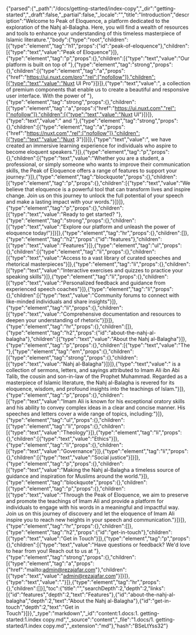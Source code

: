 {"parsed":{"_path":"/docs/getting-started/index-copy","_dir":"getting-started","_draft":false,"_partial":false,"_locale":"","title":"Introduction","description":"Welcome to Peak of Eloquence, a platform dedicated to the exploration of the Nahj al-Balagha. Here, you will find a wealth of resources and tools to enhance your understanding of this timeless masterpiece of Islamic literature.","body":{"type":"root","children":[{"type":"element","tag":"h1","props":{"id":"peak-of-eloquence"},"children":[{"type":"text","value":"Peak of Eloquence"}]},{"type":"element","tag":"p","props":{},"children":[{"type":"text","value":"Our platform is built on top of "},{"type":"element","tag":"strong","props":{},"children":[{"type":"element","tag":"a","props":{"href":"https://ui.nuxt.com/pro","rel":["nofollow"]},"children":[{"type":"text","value":"Nuxt UI Pro"}]}]},{"type":"text","value":", a collection of premium components that enable us to create a beautiful and responsive user interface. With the power of "},{"type":"element","tag":"strong","props":{},"children":[{"type":"element","tag":"a","props":{"href":"https://ui.nuxt.com","rel":["nofollow"]},"children":[{"type":"text","value":"Nuxt UI"}]}]},{"type":"text","value":" and "},{"type":"element","tag":"strong","props":{},"children":[{"type":"element","tag":"a","props":{"href":"https://nuxt.com","rel":["nofollow"]},"children":[{"type":"text","value":"Nuxt 3"}]}]},{"type":"text","value":", we have created an immersive learning experience for individuals who aspire to become eloquent speakers."}]},{"type":"element","tag":"p","props":{},"children":[{"type":"text","value":"Whether you are a student, a professional, or simply someone who wants to improve their communication skills, the Peak of Eloquence offers a range of features to support your journey:"}]},{"type":"element","tag":"blockquote","props":{},"children":[{"type":"element","tag":"p","props":{},"children":[{"type":"text","value":"We believe that eloquence is a powerful tool that can transform lives and inspire change. Join us on this journey to unlock the full potential of your speech and make a lasting impact with your words."}]}]},{"type":"element","tag":"p","props":{},"children":[{"type":"text","value":"Ready to get started? "},{"type":"element","tag":"strong","props":{},"children":[{"type":"text","value":"Explore our platform and unleash the power of eloquence today!"}]}]},{"type":"element","tag":"hr","props":{},"children":[]},{"type":"element","tag":"h2","props":{"id":"features"},"children":[{"type":"text","value":"Features"}]},{"type":"element","tag":"ul","props":{},"children":[{"type":"element","tag":"li","props":{},"children":[{"type":"text","value":"Access to a vast library of curated speeches and rhetorical masterpieces"}]},{"type":"element","tag":"li","props":{},"children":[{"type":"text","value":"Interactive exercises and quizzes to practice your speaking skills"}]},{"type":"element","tag":"li","props":{},"children":[{"type":"text","value":"Personalized feedback and guidance from experienced speech coaches"}]},{"type":"element","tag":"li","props":{},"children":[{"type":"text","value":"Community forums to connect with like-minded individuals and share insights"}]},{"type":"element","tag":"li","props":{},"children":[{"type":"text","value":"Comprehensive documentation and resources to deepen your understanding of rhetoric"}]}]},{"type":"element","tag":"hr","props":{},"children":[]},{"type":"element","tag":"h2","props":{"id":"about-the-nahj-al-balagha"},"children":[{"type":"text","value":"About the Nahj al-Balagha"}]},{"type":"element","tag":"p","props":{},"children":[{"type":"text","value":"The "},{"type":"element","tag":"em","props":{},"children":[{"type":"element","tag":"strong","props":{},"children":[{"type":"text","value":"Nahj al-Balagha"}]}]},{"type":"text","value":" is a collection of sermons, letters, and sayings attributed to Imam Ali ibn Abi Talib, the cousin and son-in-law of the Prophet Muhammad. Regarded as a masterpiece of Islamic literature, the Nahj al-Balagha is revered for its eloquence, wisdom, and profound insights into the teachings of Islam."}]},{"type":"element","tag":"p","props":{},"children":[{"type":"text","value":"Imam Ali is known for his exceptional oratory skills and his ability to convey complex ideas in a clear and concise manner. His speeches and letters cover a wide range of topics, including:"}]},{"type":"element","tag":"ul","props":{},"children":[{"type":"element","tag":"li","props":{},"children":[{"type":"text","value":"Theology"}]},{"type":"element","tag":"li","props":{},"children":[{"type":"text","value":"Ethics"}]},{"type":"element","tag":"li","props":{},"children":[{"type":"text","value":"Governance"}]},{"type":"element","tag":"li","props":{},"children":[{"type":"text","value":"Social justice"}]}]},{"type":"element","tag":"p","props":{},"children":[{"type":"text","value":"Making the Nahj al-Balagha a timeless source of guidance and inspiration for Muslims around the world."}]},{"type":"element","tag":"blockquote","props":{},"children":[{"type":"element","tag":"p","props":{},"children":[{"type":"text","value":"Through the Peak of Eloquence, we aim to preserve and promote the teachings of Imam Ali and provide a platform for individuals to engage with his words in a meaningful and impactful way. Join us on this journey of discovery and let the eloquence of Imam Ali inspire you to reach new heights in your speech and communication."}]}]},{"type":"element","tag":"hr","props":{},"children":[]},{"type":"element","tag":"h2","props":{"id":"get-in-touch"},"children":[{"type":"text","value":"Get in Touch"}]},{"type":"element","tag":"p","props":{},"children":[{"type":"text","value":"Have questions or feedback? We'd love to hear from you! Reach out to us at "},{"type":"element","tag":"strong","props":{},"children":[{"type":"element","tag":"a","props":{"href":"mailto:admin@rezajafar.com"},"children":[{"type":"text","value":"admin@rezajafar.com"}]}]},{"type":"text","value":"."}]},{"type":"element","tag":"hr","props":{},"children":[]}],"toc":{"title":"","searchDepth":2,"depth":2,"links":[{"id":"features","depth":2,"text":"Features"},{"id":"about-the-nahj-al-balagha","depth":2,"text":"About the Nahj al-Balagha"},{"id":"get-in-touch","depth":2,"text":"Get in Touch"}]}},"_type":"markdown","_id":"content:1.docs:1. getting-started:1.index copy.md","_source":"content","_file":"1.docs/1. getting-started/1.index copy.md","_extension":"md"},"hash":"BSeLtYss32"}
